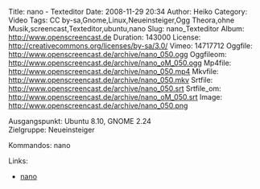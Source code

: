 Title: nano - Texteditor
Date: 2008-11-29 20:34
Author: Heiko
Category: Video
Tags: CC by-sa,Gnome,Linux,Neueinsteiger,Ogg Theora,ohne Musik,screencast,Texteditor,ubuntu,nano
Slug: nano_Texteditor
Album: http://www.openscreencast.de
Duration: 143000
License: http://creativecommons.org/licenses/by-sa/3.0/
Vimeo: 14717712
Oggfile: http://www.openscreencast.de/archive/nano_050.ogg
Oggfileom: http://www.openscreencast.de/archive/nano_oM_050.ogg
Mp4file: http://www.openscreencast.de/archive/nano_050.mp4
Mkvfile: http://www.openscreencast.de/archive/nano_050.mkv
Srtfile: http://www.openscreencast.de/archive/nano_050.srt
Srtfile_om: http://www.openscreencast.de/archive/nano_oM_050.srt
Image: http://www.openscreencast.de/archive/nano_050.png

Ausgangspunkt: Ubuntu 8.10, GNOME 2.24  
Zielgruppe: Neueinsteiger  

Kommandos: nano

Links:

  * [nano](http://de.wikipedia.org/wiki/Nano_\(Texteditor\))

